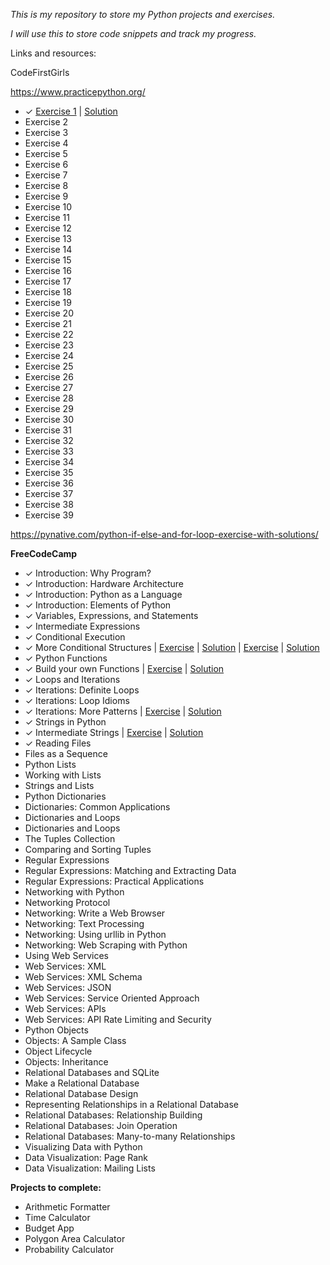 <i>This is my repository to store my Python projects and exercises.

I will use this to store code snippets and track my progress.
</i>

Links and resources:

CodeFirstGirls

https://www.practicepython.org/
<ul>
<li>&#10003; <a href = https://www.practicepython.org/exercise/2014/01/29/01-character-input.html>Exercise 1</a> | <a href = "exercise20.py">Solution</a>
<li>Exercise 2
<li>Exercise 3
<li>Exercise 4
<li>Exercise 5
<li>Exercise 6
<li>Exercise 7
<li>Exercise 8
<li>Exercise 9
<li>Exercise 10
<li>Exercise 11
<li>Exercise 12
<li>Exercise 13
<li>Exercise 14
<li>Exercise 15
<li>Exercise 16
<li>Exercise 17
<li>Exercise 18
<li>Exercise 19
<li>Exercise 20
<li>Exercise 21
<li>Exercise 22
<li>Exercise 23
<li>Exercise 24
<li>Exercise 25
<li>Exercise 26
<li>Exercise 27
<li>Exercise 28
<li>Exercise 29
<li>Exercise 30
<li>Exercise 31
<li>Exercise 32
<li>Exercise 33
<li>Exercise 34
<li>Exercise 35
<li>Exercise 36
<li>Exercise 37
<li>Exercise 38
<li>Exercise 39
</ul>

https://pynative.com/python-if-else-and-for-loop-exercise-with-solutions/

<b>FreeCodeCamp</b>

<ul>

<li>&#10003; Introduction: Why Program?
<li>&#10003; Introduction: Hardware Architecture
<li>&#10003; Introduction: Python as a Language
<li>&#10003; Introduction: Elements of Python
<li>&#10003; Variables, Expressions, and Statements
<li>&#10003; Intermediate Expressions
<li>&#10003; Conditional Execution
<li>&#10003; More Conditional Structures | <a href = "https://www.youtube.com/watch?v=crLerB4ZxMI">Exercise</a> | <a href ="exercise4.py">Solution</a> | <a href = "https://www.youtube.com/watch?v=KJN3-7HH6yk">Exercise</a> | <a href ="exercise4.py">Solution</a> 
<li>&#10003; Python Functions
<li>&#10003; Build your own Functions | <a href = "https://www.youtube.com/watch?v=ksvGhDsjtpw">Exercise</a> | <a href ="exercise4.py">Solution</a>
<li>&#10003; Loops and Iterations
<li>&#10003; Iterations: Definite Loops
<li>&#10003; Iterations: Loop Idioms
<li>&#10003; Iterations: More Patterns | <a href = "https://www.youtube.com/watch?v=kjxXZQw0uPg">Exercise</a> | <a href ="exercise7.py">Solution</a>
<li>&#10003; Strings in Python
<li>&#10003; Intermediate Strings | <a href = "https://www.youtube.com/watch?v=1bSqHot-KwE">Exercise</a> | <a href ="exercise19.py">Solution</a>
<li>&#10003; Reading Files
<li>Files as a Sequence
<li>Python Lists
<li>Working with Lists
<li>Strings and Lists
<li>Python Dictionaries
<li>Dictionaries: Common Applications
<li>Dictionaries and Loops
<li>Dictionaries and Loops
<li>The Tuples Collection
<li>Comparing and Sorting Tuples
<li>Regular Expressions
<li>Regular Expressions: Matching and Extracting Data
<li>Regular Expressions: Practical Applications
<li>Networking with Python
<li>Networking Protocol
<li>Networking: Write a Web Browser
<li>Networking: Text Processing
<li>Networking: Using urllib in Python
<li>Networking: Web Scraping with Python
<li>Using Web Services
<li>Web Services: XML
<li>Web Services: XML Schema
<li>Web Services: JSON
<li>Web Services: Service Oriented Approach
<li>Web Services: APIs
<li>Web Services: API Rate Limiting and Security
<li>Python Objects
<li>Objects: A Sample Class
<li>Object Lifecycle
<li>Objects: Inheritance
<li>Relational Databases and SQLite
<li>Make a Relational Database
<li>Relational Database Design
<li>Representing Relationships in a Relational Database
<li>Relational Databases: Relationship Building
<li>Relational Databases: Join Operation
<li>Relational Databases: Many-to-many Relationships
<li>Visualizing Data with Python
<li>Data Visualization: Page Rank
<li>Data Visualization: Mailing Lists
</ul>

<b>Projects to complete:</b>

<ul>
<li>Arithmetic Formatter
<li>Time Calculator
<li>Budget App
<li>Polygon Area Calculator
<li>Probability Calculator
</ul>

